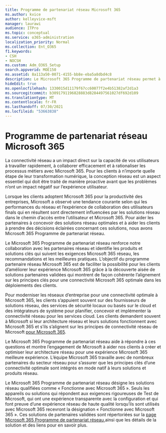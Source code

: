 ```yaml
---
title: Programme de partenariat réseau Microsoft 365
ms.author: kvice
author: kelleyvice-msft
manager: laurawi
audience: ITPro
ms.topic: conceptual
ms.service: o365-administration
localization_priority: Normal
ms.collection: Ent_O365
f1.keywords:
- CSH
- NOCSH
ms.custom: Adm_O365_Setup
search.appverid: MOE150
ms.assetid: 8a113a50-0071-4155-bb8e-eba5a8dbd4c8
description: Le Microsoft 365 Programme de partenariat réseau permet à votre appareil de se certifier en tant qu’Microsoft 365.
hideEdit: true
ms.openlocfilehash: 1330015d11179f67cc60077f2e4b51382af2d1a3
ms.sourcegitcommit: b3091791196828883d8284497561027df692d109
ms.translationtype: MT
ms.contentlocale: fr-FR
ms.lasthandoff: 07/30/2021
ms.locfileid: "53663838"
---
```

# <a name="microsoft-365-networking-partner-program"></a>Programme de partenariat réseau Microsoft 365

La connectivité réseau a un impact direct sur la capacité de vos utilisateurs à travailler rapidement, à collaborer efficacement et à rationaliser les processus métiers avec Microsoft 365. Pour les clients à n’importe quelle étape de leur transformation numérique, la conception réseau est un aspect essentiel qui doit être traité de manière proactive avant que les problèmes n’ont un impact négatif sur l’expérience utilisateur.

Lorsque les clients adoptent Microsoft 365 pour la productivité des entreprises, Microsoft a observé une tendance courante selon qui les performances du réseau et l’expérience de collaboration des utilisateurs finals qui en résultent sont directement influencées par les solutions réseau dans le chemin d’accès entre l’utilisateur et Microsoft 365. Pour aider les partenaires à concevoir des solutions réseau optimales et à aider les clients à prendre des décisions éclairées concernant ces solutions, nous avons Microsoft 365 Programme de partenariat réseau.

Le Microsoft 365 Programme de partenariat réseau renforce notre collaboration avec les partenaires réseau et identifie les produits et solutions clés qui suivent les exigences Microsoft 365 réseau, les recommandations et les meilleures pratiques. L’objectif du programme partenaire réseau Microsoft 365 est de faciliter la possibilité pour les clients d’améliorer leur expérience Microsoft 365 grâce à la découverte aisée de solutions partenaires validées qui montrent de façon cohérente l’alignement sur les principes clés pour une connectivité Microsoft 365 optimale dans les déploiements des clients.

Pour moderniser les réseaux d’entreprise pour une connectivité optimale à Microsoft 365, les clients s’appuient souvent sur des fournisseurs de solutions réseau, des services de sécurité locaux ou basés sur le cloud et des intégrateurs de système pour planifier, concevoir et implémenter la connectivité réseau pour les services cloud. Les clients demandent souvent à Microsoft si leur architecture réseau et leurs solutions fonctionnent avec Microsoft 365 et s’ils s’alignent sur les principes de connectivité réseau de Microsoft [pour Microsoft 365](./microsoft-365-network-connectivity-principles.md).

Le Microsoft 365 Programme de partenariat réseau aide à répondre à ces questions et montre l’engagement de Microsoft à aider nos clients à créer et optimiser leur architecture réseau pour une expérience Microsoft 365 meilleure expérience. L’équipe Microsoft 365 travaille avec de nombreux partenaires du secteur réseau pour s’assurer que les principes clés d’une connectivité optimale sont intégrés en mode natif à leurs solutions et produits réseau.

Le Microsoft 365 Programme de partenariat réseau désigne les solutions réseau qualifiées comme « Fonctionne avec Microsoft 365 ». Seuls les appareils ou solutions qui répondent aux exigences rigoureuses de Test de Microsoft, qui ont une expérience transparente avec la configuration et qui font preuve d’une expérience réseau de haute qualité lorsqu’ils sont utilisés avec Microsoft 365 recevront la désignation « Fonctionne avec Microsoft 365 ». Ces solutions de partenaires validées sont répertoriées sur la [page Microsoft 365 Programme de partenariat réseau,](https://www.microsoft.com/microsoft-365/partners/O365networkingpartners)ainsi que les détails de la solution et des liens pour en savoir plus.

